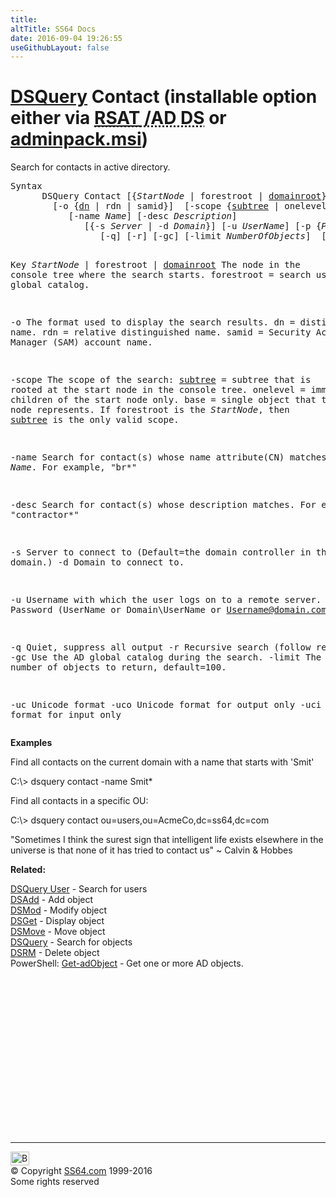 ```yaml
---
title:
altTitle: SS64 Docs
date: 2016-09-04 19:26:55
useGithubLayout: false
---
```

<!-- #BeginLibraryItem "/Library/head_nt.lbi" --><!-- #EndLibraryItem --><h1><a href="dsquery.html">DSQuery</a> Contact   (installable option either via <abbr title="Remote Server Administrative Tools / Active Directory Domain Services"><a href="../links/windows.html">RSAT</a> /AD DS</abbr> or <a href="../links/windows.html">adminpack.msi</a>)</h1>
<p>Search for  contacts  in active directory.</p>
<pre>Syntax
      DSQuery Contact [{<i>StartNode</i> | forestroot | <u>domainroot</u>}]
        [-o {<u>dn</u> | rdn | samid}]  [-scope {<u>subtree</u> | onelevel | base}]
           [-name <i>Name</i>] [-desc <i>Description</i>] 
              [{-s <i>Server</i> | -d <i>Domain</i>}] [-u <i>UserName</i>] [-p {<i>Password</i> | *}]
                 [-q] [-r] [-gc] [-limit <i>NumberOfObjects</i>]  [{-uc | -uco | -uci}]

Key
   <i>StartNode</i> | forestroot | <u>domainroot</u>  The node in the console tree where the search starts.
                                        forestroot = search using the global catalog. 

   -o       The format used to display the search results.
               dn = distinguished name. 
               rdn = relative distinguished name.
               samid = Security Accounts Manager (SAM) account name.

   -scope   The scope of the search:
               <u>subtree</u> = subtree that is rooted at the start node in the console tree.
               onelevel = immediate children of the start node only.
               base = single object that the start node represents.
            If forestroot is the <i>StartNode</i>, then <u>subtree</u> is the only valid scope. 

   -name    Search for contact(s) whose name attribute(CN) matches <i>Name</i>.
            For example, "br*"

   -desc    Search for contact(s) whose description matches. For example, "contractor*"

   -s       Server to connect to (Default=the domain controller in the logon domain.)
   -d       Domain to connect to.

   -u       Username with which the user logs on to a remote server. 
   -p       Password     (UserName or Domain\UserName or Username@domain.com)

   -q       Quiet, suppress all output
   -r       Recursive search (follow referrals)
   -gc      Use the AD global catalog during the search.
   -limit   The maximum number of objects to return, default=100.

   -uc      Unicode format
   -uco     Unicode format for output only
   -uci     Unicode format for input only</pre>
<p><b>Examples</b></p>
<p>Find all contacts on the current domain with a name that starts with 'Smit'</p>
<p class="code">C:\&gt; dsquery contact  -name Smit*</p>
<p>Find all contacts in a specific OU: </p>
<p class="code">C:\&gt; dsquery contact ou=users,ou=AcmeCo,dc=ss64,dc=com </p>
<p class="quote"> "Sometimes I think the surest sign that intelligent life exists elsewhere in the universe is that none of it has tried to contact us" ~ Calvin &amp; Hobbes</p>
<p><b>Related:</b></p>
<p><a href="dsquery-user.html">DSQuery User</a> - Search for users <br>
<a href="dsadd.html">DSAdd</a> - Add object<br>
<a href="dsmod.html">DSMod</a> - Modify object<br>
<a href="dsget.html">DSGet</a> - Display object <br>
<a href="dsmove.html">DSMove</a> - Move object<br>
<a href="dsquery.html">DSQuery</a> - Search for objects <br>
<a href="dsrm.html">DSRM</a> - Delete object<br>
PowerShell: <a href="../ps/get-adobject.html">Get-adObject</a> - Get one or more AD objects. 
<!-- #BeginLibraryItem "/Library/foot_nt.lbi" --></p><p>
<!-- windows300 -->
<ins class="adsbygoogle" style="display:inline-block;width:300px;height:250px" data-ad-client="ca-pub-6140977852749469" data-ad-slot="7649547908"></ins>
<script>
(adsbygoogle = window.adsbygoogle || []).push({});
</script></p>
<hr>
<div id="bl" class="footer"><a href="dsquery-contact.html#"><img src="../images/top.png" width="30" height="22" alt="Back to the Top"></a></div>
<div id="br" class="footer, tagline">© Copyright <a href="http://ss64.com/">SS64.com</a> 1999-2016<br>
Some rights reserved</div><!-- #EndLibraryItem -->

